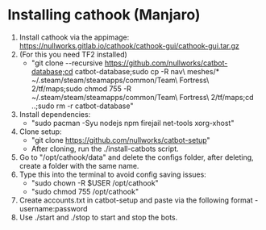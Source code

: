 # Installing cathook (Manjaro)

1. Install cathook via the appimage: https://nullworks.gitlab.io/cathook/cathook-gui/cathook-gui.tar.gz
2. (For this you need TF2 installed)
   - "git clone --recursive https://github.com/nullworks/catbot-database;cd catbot-database;sudo cp -R nav\ meshes/* ~/.steam/steam/steamapps/common/Team\ Fortress\ 2/tf/maps;sudo chmod 755 -R ~/.steam/steam/steamapps/common/Team\ Fortress\ 2/tf/maps;cd ..;sudo rm -r catbot-database"
3. Install dependencies:
   - "sudo pacman -Syu nodejs npm firejail net-tools xorg-xhost"
4. Clone setup:
   - "git clone https://github.com/nullworks/catbot-setup"
   - After cloning, run the ./install-catbots script.
5. Go to "/opt/cathook/data" and delete the configs folder, after deleting, create a folder with the same name.
6. Type this into the terminal to avoid config saving issues:
   - "sudo chown -R $USER /opt/cathook"
   - "sudo chmod 755 /opt/cathook"
7. Create accounts.txt in catbot-setup and paste via the following format - username:password
8. Use ./start and ./stop to start and stop the bots.

